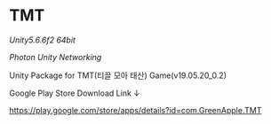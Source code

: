 # TMT
*Unity5.6.6f2 64bit*

*Photon Unity Networking*


Unity Package for TMT(티끌 모아 태산) Game(v19.05.20_0.2)

Google Play Store Download Link ↓

https://play.google.com/store/apps/details?id=com.GreenApple.TMT
